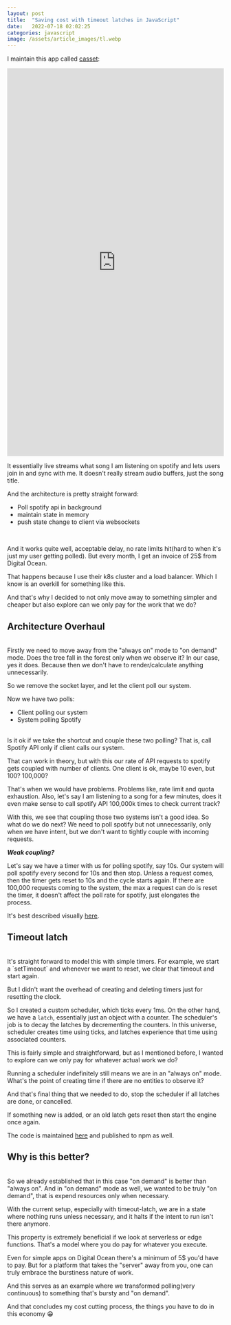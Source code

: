```yaml
---
layout: post
title:  "Saving cost with timeout latches in JavaScript"
date:   2022-07-18 02:02:25
categories: javascript
image: /assets/article_images/tl.webp
---
```


I maintain this app called [casset](https://www.casset.app/):

<iframe src="https://www.casset.app/" frameborder="0" height="900" width="100%"></iframe>

It essentially live streams what song I am listening on spotify and lets users join in and sync with me.
It doesn't really stream audio buffers, just the song title.



And the architecture is pretty straight forward:
- Poll spotify api in background
- maintain state in memory
- push state change to client via websockets

<br/>

And it works quite well, acceptable delay, no rate limits hit(hard to when it's just my user getting polled).
But every month, I get an invoice of 25$ from Digital Ocean.

That happens because I use their k8s cluster and a load balancer. Which I know is an overkill for something like this.

And that's why I decided to not only move away to something simpler and cheaper but also explore can we only pay for the work that we do?

## Architecture Overhaul
<br/>
Firstly we need to move away from the "always on" mode to "on demand" mode.
Does the tree fall in the forest only when we observe it? In our case, yes it does. Because then we don't have to render/calculate anything unnecessarily.

So we remove the socket layer, and let the client poll our system.

Now we have two polls:
- Client polling our system
- System polling Spotify

<br/>
Is it ok if we take the shortcut and couple these two polling? That is, call Spotify API only if client calls our system.

That can work in theory, but with this our rate of API requests to spotify gets coupled with number of clients. One client is ok, maybe 10 even, but 100? 100,000?

That's when we would have problems. Problems like, rate limit and quota exhaustion.
Also, let's say I am listening to a song for a few minutes, does it even make sense to call spotify API 100,000k times to check current track?

With this, we see that coupling those two systems isn't a good idea. So what do we do next? 
We need to poll spotify but not unnecessarily, only when we have intent, but we don't want to tightly couple with incoming requests.

**_Weak coupling?_**

Let's say we have a timer with us for polling spotify, say 10s. Our system will poll spotify every second for 10s and then stop. Unless a request comes, then the timer gets reset to 10s and the cycle starts again.
If there are 100,000 requests coming to the system, the max a request can do is reset the timer, it doesn't affect the poll rate for spotify, just elongates the process.


It's best described visually [here](https://observablehq.com/d/2531ae77ca3d9231).

## Timeout latch
<br/>
It's straight forward to model this with simple timers. For example, we start a `setTimeout` and whenever we want to reset, we clear that timeout and start again.

But I didn't want the overhead of creating and deleting timers just for resetting the clock.

So I created a custom scheduler, which ticks every 1ms. On the other hand, we have a `latch`, essentially just an object with a counter.
The scheduler's job is to decay the latches by decrementing the counters.
In this universe, scheduler creates time using ticks, and latches experience that time using associated counters.

This is fairly simple and straightforward, but as I mentioned before, I wanted to explore can we only pay for whatever actual work we do?

Running a scheduler indefinitely still means we are in an "always on" mode. What's the point of creating time if there are no entities to observe it?

And that's final thing that we needed to do, stop the scheduler if all latches are done, or cancelled.

If something new is added, or an old latch gets reset then start the engine once again.

The code is maintained [here](https://github.com/iostreamer-X/timeout-latch) and published to npm as well.

## Why is this better?
<br/>
So we already established that in this case "on demand" is better than "always on". 
And in "on demand" mode as well, we wanted to be truly "on demand", that is expend resources only when necessary.

With the current setup, especially with timeout-latch, we are in a state where nothing runs unless necessary, and it halts if the intent to run isn't there anymore.

This property is extremely beneficial if we look at serverless or edge functions.
That's a model where you do pay for whatever you execute. 

Even for simple apps on Digital Ocean there's a minimum of 5$ you'd have to pay.
But for a platform that takes the "server" away from you, one can truly embrace the burstiness nature of work.

And this serves as an example where we transformed polling(very continuous) to something that's bursty and "on demand".

And that concludes my cost cutting process, the things you have to do in this economy 😁
